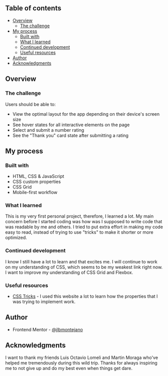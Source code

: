 ## Table of contents

- [Overview](#overview)
  - [The challenge](#the-challenge)
- [My process](#my-process)
  - [Built with](#built-with)
  - [What I learned](#what-i-learned)
  - [Continued development](#continued-development)
  - [Useful resources](#useful-resources)
- [Author](#author)
- [Acknowledgments](#acknowledgments)

## Overview

### The challenge

Users should be able to:

- View the optimal layout for the app depending on their device's screen size
- See hover states for all interactive elements on the page
- Select and submit a number rating
- See the "Thank you" card state after submitting a rating

## My process

### Built with

- HTML, CSS & JavaScript
- CSS custom properties
- CSS Grid
- Mobile-first workflow

### What I learned

This is my very first personal project, therefore, I learned a lot. My main concern before I started coding was how was I supposed to write code that was readable by me and others. I tried to put extra effort in making my code easy to read, instead of trying to use "tricks" to make it shorter or more optimized.

### Continued development

I know I still have a lot to learn and that excites me. I will continue to work on my understanding of CSS, which seems to be my weakest link right now. I want to improve my understanding of CSS Grid and Flexbox.

### Useful resources

- [CSS Tricks](https://css-tricks.com/almanac/) - I used this website a lot to learn how the properties that I was trying to implement work.

## Author

- Frontend Mentor - [@jlbmontejano](https://www.frontendmentor.io/profile/jlbmontejano)

## Acknowledgments

I want to thank my friends Luis Octavio Lomeli and Martin Moraga who've helped me tremendously during this wild trip. Thanks for always inspiring me to not give up and do my best even when things get dare.
